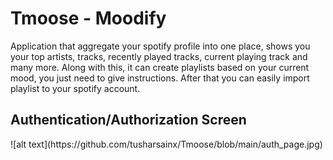 # Tmoose - Moodify

Application that aggregate your spotify profile into one place, shows you your top artists, tracks, recently played tracks, current playing track and many more. Along with this, it can create playlists based on your current mood, you just need to give instructions. After that you can easily import playlist to your spotify account. 

<H2>Authentication/Authorization Screen</H2>
![alt text](https://github.com/tusharsainx/Tmoose/blob/main/auth_page.jpg)

